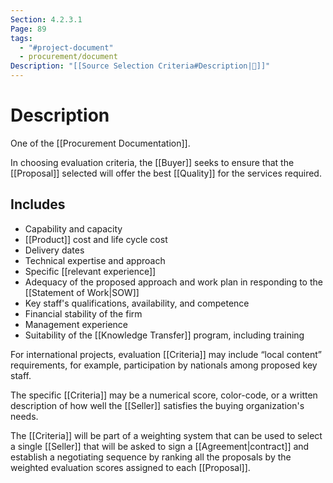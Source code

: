 ```yaml
---
Section: 4.2.3.1
Page: 89
tags:
  - "#project-document"
  - procurement/document
Description: "[[Source Selection Criteria#Description|📝]]"
---
```

# Description
One of the [[Procurement Documentation]].

In choosing evaluation criteria, the [[Buyer]] seeks to ensure that the [[Proposal]] selected will offer the best [[Quality]] for the services required.
## Includes
- Capability and capacity
- [[Product]] cost and life cycle cost
- Delivery dates
- Technical expertise and approach
- Specific [[relevant experience]]
- Adequacy of the proposed approach and work plan in responding to the [[Statement of Work|SOW]]
- Key staff's qualifications, availability, and competence
- Financial stability of the firm
- Management experience 
- Suitability of the [[Knowledge Transfer]]  program, including training

For international projects, evaluation [[Criteria]] may include “local content” requirements, for example, participation by nationals among proposed key staff.

The specific [[Criteria]] may be a numerical score, color-code, or a written description of how well the [[Seller]] satisfies the buying organization's needs.

The [[Criteria]] will be part of a weighting system that can be used to select a single [[Seller]] that will be asked to sign a [[Agreement|contract]] and establish a negotiating sequence by ranking all the proposals by the weighted evaluation scores assigned to each [[Proposal]].